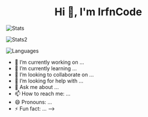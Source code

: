 <h1 align="center">Hi 👋, I'm IrfnCode</h1>
<p> <img alt="Stats" src="https://github-readme-stats.vercel.app/api?username=IrfnCode&count_private=true&show_icons=true&show_icons=true&theme=dracula" /> </p>
<p> <img alt="Stats2" src="https://github-readme-streak-stats.herokuapp.com/?user=IrfnCode&theme=dracula" /> </p>
<p> <img alt="Languages" src="https://github-readme-stats.vercel.app/api/top-langs/?username=IrfnCode&layout=compact&langs_count=10&show_icons=true&theme=dracula" /> </p>

- 🔭 I’m currently working on ...
- 🌱 I’m currently learning ...
- 👯 I’m looking to collaborate on ...
- 🤔 I’m looking for help with ...
- 💬 Ask me about ...
- 📫 How to reach me: ...
- 😄 Pronouns: ...
- ⚡ Fun fact: ...
-->
